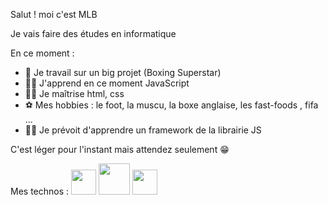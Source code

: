 Salut ! moi c'est MLB 

Je vais faire des études en informatique  

En ce moment : 

- 👔 Je travail sur un big projet (Boxing Superstar)
- 💪🏿 J'apprend en ce moment JavaScript 
- 👌🏿 Je maîtrise html, css
- ⚽ Mes hobbies : le foot, la muscu, la boxe anglaise, les fast-foods , fifa ...
- 🤲🏿 Je prévoit d'apprendre un framework de la librairie JS


C'est léger pour l'instant mais attendez seulement 😁


Mes technos : 
<img src="https://cdn.jsdelivr.net/gh/devicons/devicon/icons/html5/html5-original.svg" width="40px" /> 
<img src="https://cdn.jsdelivr.net/gh/devicons/devicon/icons/css3/css3-original-wordmark.svg" width="50px"/> 
<img src="https://cdn.jsdelivr.net/gh/devicons/devicon/icons/javascript/javascript-plain.svg" width="40px" />

